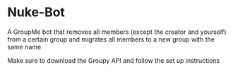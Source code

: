 # Nuke-Bot
A GroupMe bot that removes all members (except the creator and yourself) from a certain group and migrates all members to a new group with the same name

Make sure to download the Groupy API and follow the set up instructions
